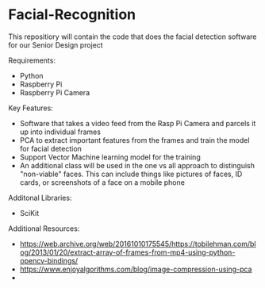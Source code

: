 # Facial-Recognition
This repositiory will contain the code that does the facial detection software for our Senior Design project 

Requirements:
* Python
* Raspberry Pi
* Raspberry Pi Camera

Key Features:
* Software that takes a video feed from the Rasp Pi Camera and parcels it up into individual frames
* PCA to extract important features from the frames and train the model for facial detection
* Support Vector Machine learning model for the training
* An additional class will be used in the one vs all approach to distinguish "non-viable" faces. This can include things like pictures of faces, ID cards, or screenshots of a face on a mobile phone

Additonal Libraries:
* SciKit

Additional Resources:
* https://web.archive.org/web/20161010175545/https://tobilehman.com/blog/2013/01/20/extract-array-of-frames-from-mp4-using-python-opencv-bindings/
* https://www.enjoyalgorithms.com/blog/image-compression-using-pca
* 
